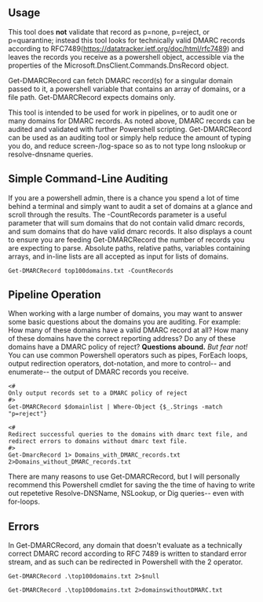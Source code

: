 ## Usage
This tool does **not** validate that record as p=none, p=reject, or p=quarantine; instead this tool looks for technically valid DMARC records according to RFC7489(https://datatracker.ietf.org/doc/html/rfc7489) and leaves the records you receive as a powershell object, accessible via the properties of the Microsoft.DnsClient.Commands.DnsRecord object. 

Get-DMARCRecord can fetch DMARC record(s) for a singular domain passed to it, a powershell variable that contains an array of domains, or a file path. Get-DMARCRecord expects domains only.

This tool is intended to be used for work in pipelines, or to audit one or many domains for DMARC records. As noted above, DMARC records can be audited and validated with further Powershell scripting. Get-DMARCRecord can be used as an auditing tool or simply help reduce the amount of typing you do, and reduce screen-/log-space so as to not type long nslookup or resolve-dnsname queries.

## Simple Command-Line Auditing

If you are a powershell admin, there is a chance you spend a lot of time behind a terminal and simply want to audit a set of domains at a glance and scroll through the results. The -CountRecords parameter is a useful parameter that will sum domains that do not contain valid dmarc records, and sum domains that do have valid dmarc records. It also displays a count to ensure you are feeding Get-DMARCRecord the number of records you are expecting to parse. 
Absolute paths, relative paths, variables containing arrays, and in-line lists are all accepted as input for lists of domains.

```
Get-DMARCRecord top100domains.txt -CountRecords
```
## Pipeline Operation

When working with a large number of domains, you may want to answer some basic questions about the domains you are auditing. For example: How many of these domains have a valid DMARC record at all? How many of these domains have the correct reporting address? Do any of these domains have a DMARC policy of reject? 
**Questions abound.** *But fear not!*
You can use common Powershell operators such as pipes, ForEach loops, output redirection operators, dot-notation, and more to control-- and enumerate-- the output of DMARC records you receive.

```
<#
Only output records set to a DMARC policy of reject
#>
Get-DMARCRecord $domainlist | Where-Object {$_.Strings -match "p=reject"} 

<#
Redirect successful queries to the domains with dmarc text file, and redirect errors to domains without dmarc text file. 
#>
Get-DmarcRecord 1> Domains_with_DMARC_records.txt 2>Domains_without_DMARC_records.txt 
```

There are many reasons to use Get-DMARCRecord, but I will personally recommend this Powershell cmdlet for saving the the time of having to write out repetetive Resolve-DNSName, NSLookup, or Dig queries-- even with for-loops. 

## Errors
In Get-DMARCRecord, any domain that doesn't evaluate as a technically correct DMARC record according to RFC 7489 is written to standard error stream, and as such can be redirected in Powershell with the 2 operator.
```
Get-DMARCRecord .\top100domains.txt 2>$null

Get-DMARCRecord .\top100domains.txt 2>domainswithoutDMARC.txt
```